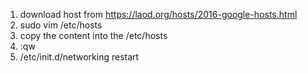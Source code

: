 1. download host from https://laod.org/hosts/2016-google-hosts.html
2. sudo vim /etc/hosts
3. copy the content into the /etc/hosts
4. :qw
5. /etc/init.d/networking restart
